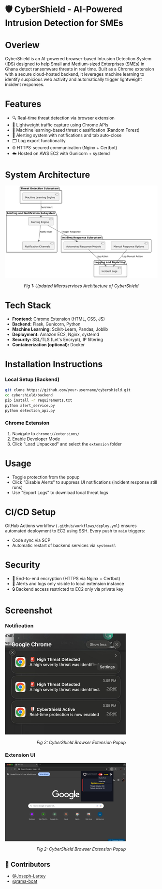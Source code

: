 # 🛡️ CyberShield - AI-Powered Intrusion Detection for SMEs

# Overiew 
CyberShield is an AI-powered browser-based Intrusion Detection System (IDS) designed to help Small and Medium-sized Enterprises (SMEs) in Ghana detect ransomware threats in real time. Built as a Chrome extension with a secure cloud-hosted backend, it leverages machine learning to identify suspicious web activity and automatically trigger lightweight incident responses.

# Features 

- 🔍 Real-time threat detection via browser extension
- 📡 Lightweight traffic capture using Chrome APIs
- 🧠 Machine learning-based threat classification (Random Forest)
- 🚨 Alerting system with notifications and tab auto-close
- 🗂️ Log export functionality
- 🌐 HTTPS-secured communication (Nginx + Certbot)
- ☁️ Hosted on AWS EC2 with Gunicorn + systemd

# System Architecture
<img src="extension/assets/architecture.png" alt="System Architecture" width="700"/>

<p align="center"><em>Fig 1: Updated Microservices Architecture of CyberShield</em></p>


# Tech Stack 
- **Frontend:** Chrome Extension (HTML, CSS, JS)
- **Backend:** Flask, Gunicorn, Python
- **Machine Learning:** Scikit-Learn, Pandas, Joblib
- **Deployment:** Amazon EC2, Nginx, systemd
- **Security:** SSL/TLS (Let's Encrypt), IP filtering
- **Containerization (optional):** Docker

# Installation Instructions
### Local Setup (Backend)
```bash
git clone https://github.com/your-username/cybershield.git
cd cybershield/backend
pip install -r requirements.txt
python alert_service.py
python detection_api.py
```

### Chrome Extension
1. Navigate to `chrome://extensions/`
2. Enable Developer Mode
3. Click "Load Unpacked" and select the `extension` folder

# Usage
- Toggle protection from the popup
- Click "Disable Alerts" to suppress UI notifications (incident response still runs)
- Use "Export Logs" to download local threat logs

# CI/CD Setup
GitHub Actions workflow (`.github/workflows/deploy.yml`) ensures automated deployment to EC2 using SSH. Every push to `main` triggers:
- Code sync via SCP
- Automatic restart of backend services via `systemctl`

# Security

- 🔐 End-to-end encryption (HTTPS via Nginx + Certbot)
- 🔐 Alerts and logs only visible to local extension instance
- 🔒 Backend access restricted to EC2 only via private key

# Screenshot
### Notification
<img src="extension/assets/notify.png" alt="Extension Popup UI" width="400"/>

<p align="center"><em>Fig 2: CyberShield Browser Extension Popup</em></p>

### Extension UI
<img src="extension/assets/UI.png" alt="Extension Popup UI" width="400"/>

<p align="center"><em>Fig 2: CyberShield Browser Extension Popup</em></p>

## 👥 Contributors

- [@Joseph-Lartey](https://github.com/Joseph-Lartey)
- [@rama-boat](https://github.com/rama-boat)


